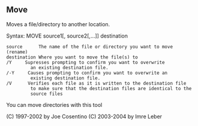 Move
----
Moves a file/directory to another location.

Syntax: 
MOVE source1[, source2[,...]] destination

    source      The name of the file or directory you want to move (rename)
    destination Where you want to move the file(s) to
    /Y     Supresses prompting to confirm you want to overwrite
             an existing destination file.
    /-Y     Causes prompting to confirm you want to overwrite an
             existing destination file.
    /V      Verifies each file as it is written to the destination file
             to make sure that the destination files are identical to the
             source files

You can move directories with this tool


(C) 1997-2002 by Joe Cosentino
(C) 2003-2004 by Imre Leber
